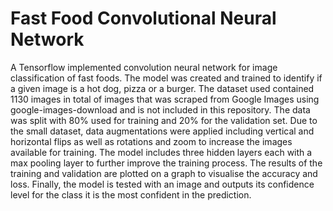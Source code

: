 # Fast Food Convolutional Neural Network

A Tensorflow implemented convolution neural network for image classification of fast foods. The model was created and trained to identify if a given image is a hot dog, pizza or a burger. The dataset used contained 1130 images in total of images that was scraped from Google Images using google-images-download and is not included in this repository. The data was split with 80% used for training and 20% for the validation set. Due to the small dataset, data augmentations were applied including vertical and horizontal flips as well as rotations and zoom to increase the images available for training. The model includes three hidden layers each with a max pooling layer to further improve the training process. The results of the training and validation are plotted on a graph to visualise the accuracy and loss. Finally, the model is tested with an image and outputs its confidence level for the class it is the most confident in the prediction. 
